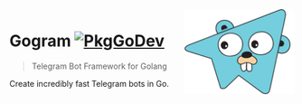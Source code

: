 <img src="../assets/gogram.png" title="Gogram" height="150" align="right"/>

# Gogram  [![PkgGoDev](https://pkg.go.dev/badge/github.com/lepeico/gogram)](https://pkg.go.dev/github.com/lepeico/gogram)
 <!-- [![Go Report Card](https://goreportcard.com/badge/github.com/lepeico/gogram?style=flat)](https://goreportcard.com/report/github.com/lepeico/gogram) [![Release](https://img.shields.io/github/release/lepeico/gogram.svg?style=flat)](https://github.com/lepeico/gogram/releases/latest) -->
> Telegram Bot Framework for Golang

Create incredibly fast Telegram bots in Go.

<!--TODO:
## Intro
- Describe very briefly but clearly what the project does.
- State if it is out-of-the-box user-friendly, so it’s clear to the user.
- List its most useful/innovative/noteworthy features.
- State its goals/what problem(s) it solves.
- Note and briefly describe any key concepts (technical, philosophical, or both) important to the user’s understanding.
- Link to any supplementary blog posts or project main pages.
- Note its development status.
- Include badges.
- If possible, include screenshots and demo videos.

## Core Technical Concepts/Inspiration

- Why does it exist?
- Frame your project for the potential user.
- Compare/contrast your project with other, similar projects so the user knows how it is different from those projects.
- Highlight the technical concepts that your project demonstrates or supports. Keep it very brief.
- Keep it useful.

## Getting Started/Requirements/Prerequisites/Dependencies
Include any essential instructions for:
- Getting it
- Installing It
- Configuring It
- Running it

## More Specific Topics (+ sample sub-categories)
- Versioning: Services, APIs, Systems
- Common Error Messages/related details
- Tests
- Is it a Swift project? Please take a look at Mattt Thompson & Nate Cook's [Swift documentation](http://nshipster.com/swift-documentation/) guide

## Contributing
- Contributor Guidelines
- Code Style/Requirements
- Format for commit messages
- Thank you (name contributors)

## TODO
- Next steps
- Features planned
- Known bugs (shortlist)

## Contact
- Email address
- Google Group/mailing list (if applicable)
- IRC or Slack (if applicable)

## License -->

